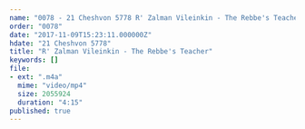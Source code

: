 ```yaml
---
name: "0078 - 21 Cheshvon 5778 R' Zalman Vileinkin - The Rebbe's Teacher"
order: "0078"
date: "2017-11-09T15:23:11.000000Z"
hdate: "21 Cheshvon 5778"
title: "R' Zalman Vileinkin - The Rebbe's Teacher"
keywords: []
file:
- ext: ".m4a"
  mime: "video/mp4"
  size: 2055924
  duration: "4:15"
published: true
---
```



